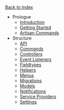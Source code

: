 <a href="/6.0" class="rounded-full bg-charcoal-darker text-charcoal-lighter text-center text-sm font-bold hover:text-charcoal-lightest w-full px-4 py-1 block">Back to Index</a>

- Prologue
    - [Introduction](/6.0/module-development/introduction)
    - [Getting Started](/6.0/module-development/getting-started)
    - [Artisan Commands](/6.0/module-development/artisan-commands)
- Structure
    - [API](/6.0/module-development/api)
    - [Commands](/6.0/module-development/commands)
    - [Controllers](/6.0/module-development/controllers)
    - [Event Listeners](/6.0/module-development/event-listeners)
    - [Fieldtypes](/6.0/module-development/fieldtypes)
    - [Helpers](/6.0/module-development/helpers)
    - [Menus](/6.0/module-development/menus)
    - [Migrations](/6.0/module-development/migrations)
    - [Models](/6.0/module-development/models)
    - [Notifications](/6.0/module-development/notifications)
    - [Service Providers](/6.0/module-development/service-providers)
    - [Settings](/6.0/module-development/settings)
